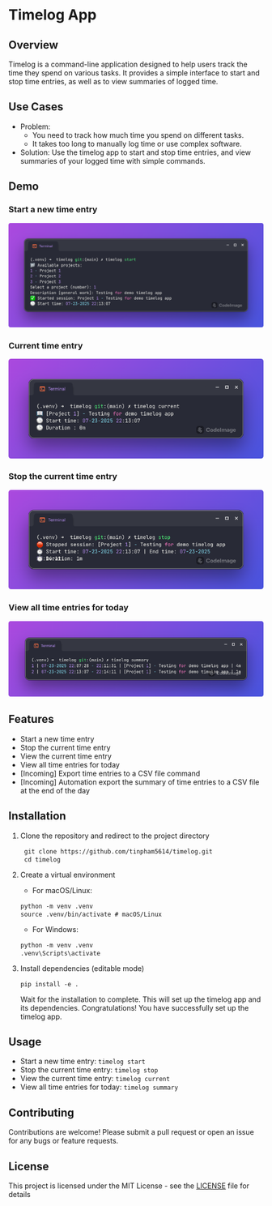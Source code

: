 # Timelog App

## Overview
Timelog is a command-line application designed to help users track the time they spend on various tasks. It provides a simple interface to start and stop time entries, as well as to view summaries of logged time.

## Use Cases
- Problem: 
  - You need to track how much time you spend on different tasks.
  - It takes too long to manually log time or use complex software.
- Solution: Use the timelog app to start and stop time entries, and view summaries of your logged time with simple commands.

## Demo
### Start a new time entry
![alt text](image-3.png)

### Current time entry
![alt text](image-4.png)

### Stop the current time entry
![alt text](image-7.png)

### View all time entries for today
![alt text](image-6.png)

## Features
- Start a new time entry
- Stop the current time entry
- View the current time entry
- View all time entries for today
- [Incoming] Export time entries to a CSV file command
- [Incoming] Automation export the summary of time entries to a CSV file at the end of the day

## Installation
1. Clone the repository and redirect to the project directory
   ```
    git clone https://github.com/tinpham5614/timelog.git
    cd timelog
   ```
2. Create a virtual environment
   - For macOS/Linux:
    ```
    python -m venv .venv
    source .venv/bin/activate # macOS/Linux
    ```
   - For Windows:
    ```
    python -m venv .venv
    .venv\Scripts\activate
    ```
3. Install dependencies (editable mode)
    ```
    pip install -e .
    ```

    Wait for the installation to complete. This will set up the timelog app and its dependencies.
    Congratulations! You have successfully set up the timelog app.

## Usage
- Start a new time entry: `timelog start`
- Stop the current time entry: `timelog stop`
- View the current time entry: `timelog current`
- View all time entries for today: `timelog summary`

## Contributing
Contributions are welcome! Please submit a pull request or open an issue for any bugs or feature requests.

## License
This project is licensed under the MIT License - see the [LICENSE](LICENSE) file for details